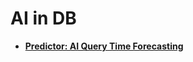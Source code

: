 # AI in DB<a name="EN-US_TOPIC_0000001218410132"></a>

-   **[Predictor: AI Query Time Forecasting](predictor-ai-query-time-forecasting.md)**  


